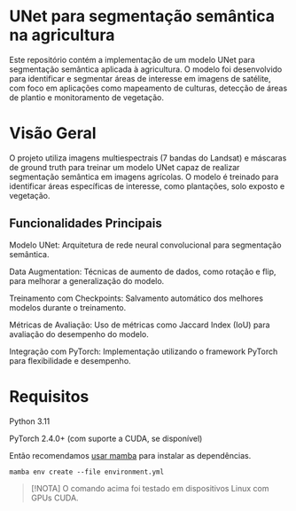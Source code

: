 # UNet para segmentação semântica na agricultura
Este repositório contém a implementação de um modelo UNet para segmentação semântica aplicada à agricultura. O modelo foi desenvolvido para identificar e segmentar áreas de interesse em imagens de satélite, com foco em aplicações como mapeamento de culturas, detecção de áreas de plantio e monitoramento de vegetação.

# Visão Geral
O projeto utiliza imagens multiespectrais (7 bandas do Landsat) e máscaras de ground truth para treinar um modelo UNet capaz de realizar segmentação semântica em imagens agrícolas. O modelo é treinado para identificar áreas específicas de interesse, como plantações, solo exposto e vegetação.

## Funcionalidades Principais
Modelo UNet: Arquitetura de rede neural convolucional para segmentação semântica.

Data Augmentation: Técnicas de aumento de dados, como rotação e flip, para melhorar a generalização do modelo.

Treinamento com Checkpoints: Salvamento automático dos melhores modelos durante o treinamento.

Métricas de Avaliação: Uso de métricas como Jaccard Index (IoU) para avaliação do desempenho do modelo.

Integração com PyTorch: Implementação utilizando o framework PyTorch para flexibilidade e desempenho.

# Requisitos
Python 3.11

PyTorch 2.4.0+ (com suporte a CUDA, se disponível)

Então recomendamos [usar mamba](https://mamba.readthedocs.io/en/latest/installation/mamba-installation.html)
para instalar as dependências.

    mamba env create --file environment.yml

> [!NOTA]
> O comando acima foi testado em dispositivos Linux com GPUs CUDA.